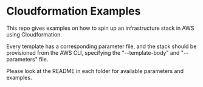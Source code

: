 # Cloudformation Examples

This repo gives examples on how to spin up an infrastructure stack in AWS using Cloudformation.

Every template has a corresponding parameter file, and the stack should be provisioned from the AWS CLI, specifying the "--template-body" and "--parameters" file.

Please look at the README in each folder for available parameters and examples.